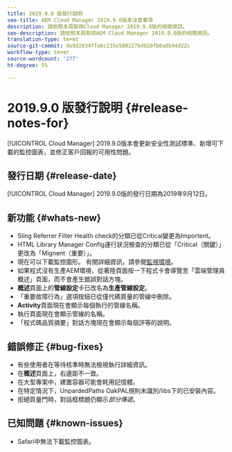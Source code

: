 ```yaml
---
title: 2019.9.0 版發行說明
seo-title: AEM Cloud Manager 2019.9.0版本注意事項
description: 請依照本頁取得Cloud Manager 2019.9.0版的相關資訊。
seo-description: 請依照本頁取得AEM Cloud Manager 2019.9.0版的相關資訊。
translation-type: tm+mt
source-git-commit: de9d2834ffa6c235e580227bd020fb8a0b94d22c
workflow-type: tm+mt
source-wordcount: '277'
ht-degree: 5%

---
```


# 2019.9.0 版發行說明 {#release-notes-for}

[!UICONTROL Cloud Manager] 2019.9.0版本會更新安全性測試標準、新增可下載的監控圖表，並修正客戶回報的可用性問題。

## 發行日期 {#release-date}

[!UICONTROL Cloud Manager] 2019.9.0版的發行日期為2019年9月12日。

## 新功能 {#whats-new}

* Sling Referrer Filter Health check的分類已從Critical變更為Importent。
* HTML Library Manager Config運行狀況檢查的分類已從「Critical（關鍵）」更改為「Mignent（重要）」。
* 現在可以下載監控圖形。 有關詳細資訊，請參閱[監視環境](monitor-your-environments.md)。
* 如果程式沒有生產AEM環境，從著陸頁面按一下程式卡會導覽至「雲端管理員概述」頁面，而不會產生錯誤對話方塊。
* **概述**&#x200B;頁面上的&#x200B;**管線設定**&#x200B;卡已改名為&#x200B;**生產管線設定**。
* 「重要故障行為」選項按鈕已從僅代碼質量的管線中刪除。
* **Activity**&#x200B;頁面現在會顯示每個執行的管線名稱。
* 執行頁面現在會顯示管線的名稱。
* 「程式碼品質摘要」對話方塊現在會顯示每個評等的說明。

## 錯誤修正 {#bug-fixes}

* 有些使用者在等待核準時無法檢視執行詳細資訊。
* 在&#x200B;**概述**&#x200B;頁面上，右邊距不一致。
* 在大型專案中，建置容器可能會耗用記憶體。
* 在特定情況下，UnpardedPaths OakPAL規則未識別/libs下的已安裝內容。
* 拒絕質量門時，對話框標題仍顯示&#x200B;*部分傳遞*。

## 已知問題 {#known-issues}

* Safari中無法下載監控圖表。

